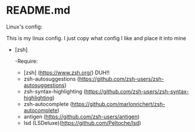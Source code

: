 # README.md
Linux's config:

This is my linux config. I just copy what config I like and place it into mine

- [zsh]

  -Require:
  - [zsh] (https://www.zsh.org/) DUH!!
  - zsh-autosuggestions (https://github.com/zsh-users/zsh-autosuggestions)
  - zsh-syntax-highlighting (https://github.com/zsh-users/zsh-syntax-highlighting)
  - zsh-autocomplete (https://github.com/marlonrichert/zsh-autocomplete)
  - antigen (https://github.com/zsh-users/antigen)
  - lsd (LSDeluxe)(https://github.com/Peltoche/lsd)
  

